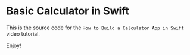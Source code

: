 # Basic Calculator in Swift

This is the source code for the `How to Build a Calculator App in Swift` video tutorial.

Enjoy!
